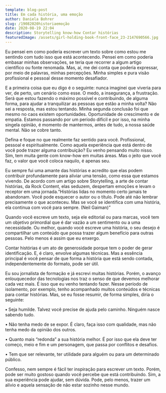 ```yaml
---
template: blog-post
title: Em cada história, uma emoção
author: Daniela Bohrer
slug: /19082020historiaemoção
date: 2020-08-19 22:04
description: Storytelling know-how Contar histórias
featuredImage: /assets/girl-holding-book-front-face_23-2147690566.jpg
---
```

Eu pensei em como poderia escrever um texto sobre como estou me sentindo com tudo isso que está acontecendo. Pensei em como poderia embasar minhas observações, se teria que recorrer a algum artigo científico ou fonte renomada. Mas, aí, me dei conta que poderia expressar, por meio de palavras, minhas percepções. Minha simples e pura visão profissional e pessoal desse momento desafiador.

E a primeira coisa que eu digo é o seguinte: nunca imaginei que viveria para ver, de perto, um cenário como esse. O medo, a insegurança, a frustração. Será que estou fazendo o máximo possível e contribuindo, de alguma forma, para ajudar a tranquilizar as pessoas que estão a minha volta? Não sei a resposta, mas estou tentando. 
Minha segunda conclusão foi que mesmo no caos existem oportunidades. Oportunidade de crescimento e de empatia. Estamos passando por um período difícil e por isso, na minha singela opinião, é momento de mantermos, antes de tudo, a nossa saúde mental. Não se cobre tanto.

Defina e foque no que realmente faz sentido para você. Profissional, pessoal e espiritualmente. Como aquela experiência que está dentro de você pode trazer alguma contribuição? Eu venho pensando muito nisso.\
Sim, tem muita gente com know-how em muitas áreas. Mas o jeito que você faz, o valor que você coloca naquilo, é apenas seu.

Eu sempre fui uma amante das histórias e acredito que elas podem contribuir profundamente para aliviar uma tensão, como essa que estamos vivendo. De acordo com um artigo sobre Storytelling, a arte de contar histórias, da Rock Content, elas seduzem, despertam emoções e levam o receptor em uma jornada.“Histórias lidas no momento certo jamais te abandonam. Você pode esquecer o autor ou o título. Pode até não lembrar precisamente o que aconteceu. Mas se você se identifica com uma história, ela continua com você para sempre. (Neil Gaiman)”

Quando você escreve um texto, seja ele editorial ou para marcas, você tem um objetivo primordial que é dar vazão a um sentimento ou a uma necessidade. Ou melhor, quando você escreve uma história, o seu desejo é compartilhar um conteúdo que possa trazer algum benefício para outras pessoas. Pelo menos é assim que eu enxergo.

Contar histórias é um ato de generosidade porque tem o poder de gerar identificação. E, é claro, envolve algumas técnicas. Mas a essência principal é você pensar de que forma a história que está sendo contada, independentemente do formato, pode ser útil.

Eu sou jornalista de formação e já escrevi muitas histórias. Porém, o avanço enlouquecedor das tecnologias nos traz o senso de que devemos melhorar cada vez mais. É isso que eu venho tentando fazer. Nesse período de isolamento, por exemplo, tenho acompanhado muitos conteúdos e técnicas para contar histórias. Mas, se eu fosse resumir, de forma simples, diria o seguinte: 

**•** Seja humilde. Talvez você precise de ajuda pelo caminho. Ninguém nasce sabendo tudo.

• Não tenha medo de se expor. É claro, faça isso com qualidade, mas não tenha medo da opinião dos outros.

• Quanto mais “redonda” a sua história melhor. É por isso que ela deve ter começo, meio e fim e um personagem, que passa por conflitos e desafios.

• Tem que ser relevante, ter utilidade para alguém ou para um determinado público.

Confesso, nem sempre é fácil ter inspiração para escrever um texto. Porém, pode ser muito gostoso quando você percebe que está contribuindo. Sim, a sua experiência pode ajudar, sem dúvida. Pode, pelo menos, trazer um alívio e aquela sensação de não estar sozinho nesse mundo.